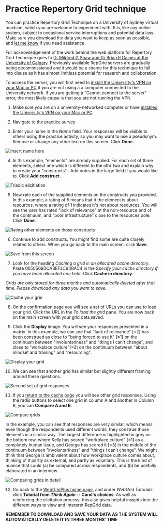 
# Practice Repertory Grid technique

You can practice Repertory Grid Technique on a University of Sydney virtual machine, which you are welcome to experiment with. It is, like any online system, subject to occasional service interruptions and potential data loss. Make sure you download the data you want to keep as soon as possible, and [let me know](mailto:eablack@uni.sydney.edu.au "Email EB") if you need assistance.

Full acknowledgement of the work behind the web platform for Repertory Grid Technique goes to [Dr Mildred G Shaw and Dr Brian R Gaines at the University of Calgary](http://pages.cpsc.ucalgary.ca/~gaines/repplus/ "RepPlus website"). Previously available RepGrid servers are gradually being decommissioned and it would be a shame for this technique to fall into disuse as it has almost limitless potential for research and collaboration.

To access the server, you will first need to [install the University's VPN on your Mac or PC](https://sydneyuni.service-now.com/sm?id=kb_article_view&sys_kb_id=e10e1396db01b3485beaf9b7f4961981 "instructions for installing VPN") if you are not using a a computer connected to the University network. If you are getting a "Cannot connect to the server" error, the most likely cause is that you are not running the VPN.

1. Make sure you are on a university-networked computer or have [installed the University's VPN on your Mac or PC](https://sydneyuni.service-now.com/sm?id=kb_article_view&sys_kb_id=e10e1396db01b3485beaf9b7f4961981 "instructions for installing VPN")

2. Navigate to [the practice survey](http://10.83.67.230/WebGrid/Constructs/Cache/0050569DCA3EF3C94BAC4/0050569DCA3EF3C94CD7E.rgrid??+C "WebGrid")
3. Enter your name in the _Name_ field. Your responses will be visible to others using the practice activity, so you may want to use a pseudonym. Remove or change any other text on this screen. Click **Done**.

![Insert name here](https://github.sydney.edu.au/crli/repgrid/blob/master/images/Screen%20Shot%202019-10-20%20at%209.57.38%20am.png "Insert name here")

4. In this example, "elements" are already supplied. For each set of three elements, select one which is different to the othr two and explain why to create your "constructs" . Add notes in the large field if you would like to. Click **Add construct**.

![Triadic elicitiation](https://github.sydney.edu.au/crli/repgrid/blob/master/images/Screen%20Shot%202019-10-20%20at%2010.00.02%20am.png "Traidic elicitation screen")

5. Now rate each of the supplied elements on the constructs you provided. In this example, a rating of 5 means that it the element is about resources, where a rating of 1 indicates it's not about resources. You will see the user has rated "lack of relevance" at the non-resource end of the continuum, and "poor infrastructure" close to the resources pole. Click **Done**.

![Rating other elements on those constructs](https://github.sydney.edu.au/crli/repgrid/blob/master/images/Screen%20Shot%202019-10-20%20at%2010.03.24%20am.png "Rating all elements on those constructs")

6. Continue to add constructs. You might find some are quite closely related to others. When you go back to the main screen, click **Save**.

![Save from this screen](https://github.sydney.edu.au/crli/repgrid/blob/master/images/Screen%20Shot%202019-10-20%20at%2010.10.14%20am.png "Save")

7. Look for the heading _Caching a grid in an allocated cache directory_. Paste 0050569DCA3EF3C94BAC4 in the _Specify your cache directory if you have been allocated one_ field. Click **Cache in directory**. 

_Grids are only stored for three months and automatically deleted after that time. Please download any data you want to save._

![Cache your grid](https://github.sydney.edu.au/crli/repgrid/blob/master/images/Screen%20Shot%202019-10-20%20at%2010.12.16%20am.png "Caching your grid")

8. On the confirmation page you will see a set of URLs you can use to load your grid. Click the URL in the _To load the grid_ pane. You are now back on the main screen with your grid data saved.

9. Click the **Display** image. You will see your responses presented in a matrix. In this example, we can see that "lack of relevance" [=2] has been construed as close to "being forced to use it" [=1] on the continuum between "involuntariness" and "things I can't change", and close to "workplace culture"[=2] on the continuum between "about mindset and training" and "resourcing".

![Display your grid](https://github.sydney.edu.au/crli/repgrid/blob/master/images/Screen%20Shot%202019-10-20%20at%2010.22.48%20am.png "Display your grid")

10. We can see that another grid has similar but slightly different framing around these questions.

![Second set of grid responses](https://github.sydney.edu.au/crli/repgrid/blob/master/images/Screen%20Shot%202019-10-20%20at%2010.22.48%20am.png "Second set of grid responses")

11. If you [return to the cache page](http://10.83.67.230/WebGrid/Cache/0050569DCA3EF3C94BAC4 "Cache") you will see other grid responses. Using the radio buttons to select one grid in column A and another in Column B, you can **Compare A and B**.

![Compare grids](https://github.sydney.edu.au/crli/repgrid/blob/master/images/Screen%20Shot%202019-10-20%20at%2010.24.32%20am.png "Compare grids")

In the example, you can see that responses are very similar, which means even though the respondents used different words, they construe those elements in a similar way. The largest difference is highlighted in grey on the bottom row, where Kelly has scored "workplace culture" [=1] as a completely human issue, and George has scored it [=3] in the middle of the continuum between "involuntariness" and "things I can't change". We might think that George is ambivalent about how workplace culture comes about, thinking of it partly as external, and partly as voluntary. This is the kind of nuance that could (a) be compared across respondents, and (b) be usefully elaborated in an interview.

![Comparing grids in detail](https://github.sydney.edu.au/crli/repgrid/blob/master/images/Screen%20Shot%202019-10-20%20at%2010.25.20%20am.png "Comparison in detail")

12. Go back to the [WebGridPlus home page]("repgrid.makegroupworknotsuck.com" "Tutorial"), and under _WebGrid Tutorials_ click **Tutorial from _Think Again_ -- Carol's choices**. As well as reinforcing the elicitation process, this also gives helpful insights into the different ways to view and interpret RepGrid data.    

**REMEMBER TO DOWNLOAD AND SAVE YOUR DATA AS THE SYSTEM WILL AUTOMATICALLY DELETE IT IN THREE MONTHS' TIME**
